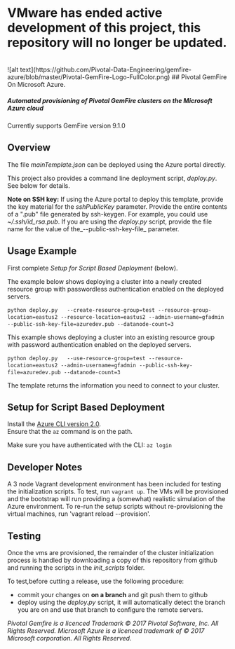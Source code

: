 <h1> VMware has ended active development of this project, this repository will no longer be updated.</h1><br>![alt text](https://github.com/Pivotal-Data-Engineering/gemfire-azure/blob/master/Pivotal-GemFire-Logo-FullColor.png)
## Pivotal GemFire On Microsoft Azure.

##### Automated provisioning of Pivotal GemFire clusters on the Microsoft Azure cloud
Currently supports GemFire version 9.1.0 

## Overview
The file _mainTemplate.json_ can be deployed using the Azure portal directly.

This project also provides a command line deployment script, _deploy.py_. See
below for details.

__Note on SSH key:__ If using the Azure portal to deploy this template, provide
the key material for the _sshPublicKey_ parameter. Provide the entire
contents of a ".pub" file generated by ssh-keygen.  For example, you could use
_~/.ssh/id\_rsa.pub_.  If you are using the _deploy.py_ script, provide the
file name for the value of the_--public-ssh-key-file_ parameter.

## Usage Example
First complete _Setup for Script Based Deployment_ (below).

The example below shows deploying a cluster into a newly created resource group with
passwordless authentication enabled on the deployed servers.

```
python deploy.py   --create-resource-group=test --resource-group-location=eastus2 --resource-location=eastus2 --admin-username=gfadmin --public-ssh-key-file=azuredev.pub --datanode-count=3
```

This example shows deploying a cluster into an existing resource group with
password authentication enabled on the deployed servers.

```
python deploy.py   --use-resource-group=test --resource-location=eastus2 --admin-username=gfadmin --public-ssh-key-file=azuredev.pub --datanode-count=3
```

The template returns the information you need to connect to your cluster.

## Setup for Script Based Deployment
Install the [Azure CLI version 2.0](https://docs.microsoft.com/en-us/cli/azure/install-azure-cli?view=azure-cli-latest).  
Ensure that the `az` command is on the path.

Make sure you have authenticated with the CLI: `az login`


## Developer Notes
A 3 node Vagrant development environment has been included for testing the
initialization scripts.  To test, run `vagrant up`.  The VMs will be provisioned
and the bootstrap will run providing a (somewhat) realistic simulation of the
Azure environment.  To re-run the setup scripts without re-provisioning the virtual
machines, run 'vagrant reload --provision'.

## Testing
Once the vms are provisioned, the remainder of the cluster initialization
process is handled by downloading a copy of this repository from github and
running the scripts in the _init\_scripts_ folder.

To test,before cutting a release, use the following procedure:
* commit your changes on __on a branch__ and git push them to github
* deploy using the _deploy.py_ script, it will automatically detect the
branch you are on and use that branch to configure the remote servers.


_Pivotal Gemfire is a licenced Trademark © 2017 Pivotal Software, Inc. All Rights Reserved._
_Microsoft Azure is a licenced trademark of © 2017 Microsoft corporation. All Rights Reserved._
